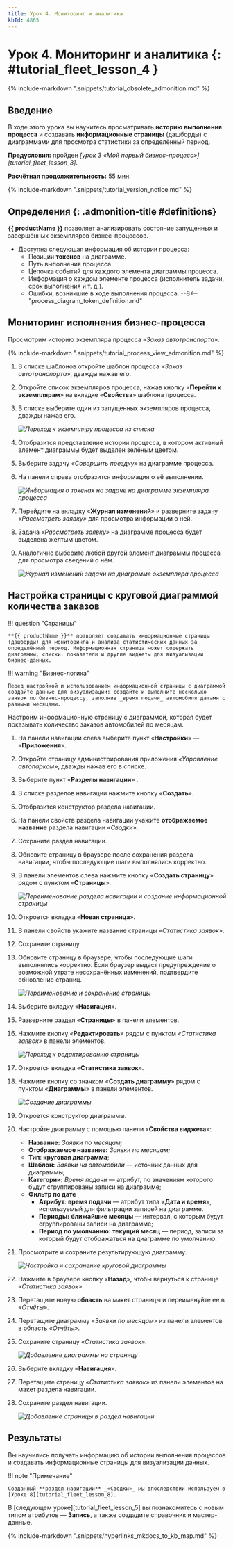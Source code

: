 ```yaml
---
title: Урок 4. Мониторинг и аналитика
kbId: 4865
---
```


# Урок 4. Мониторинг и аналитика {: #tutorial_fleet_lesson_4 }

{% include-markdown ".snippets/tutorial_obsolete_admonition.md" %}

## Введение

В ходе этого урока вы научитесь просматривать **историю выполнения процесса** и создавать **информационные страницы** (дашборды) с диаграммами для просмотра статистики за определённый период.

**Предусловия:** пройден _[урок 3 «Мой первый бизнес-процесс»][tutorial_fleet_lesson_3]_.

**Расчётная продолжительность:** 55 мин.

{% include-markdown ".snippets/tutorial_version_notice.md" %}

<div class="admonition question" markdown="block">

## Определения {: .admonition-title #definitions}

**{{ productName }}** позволяет анализировать состояние запущенных и завершённых экземпляров бизнес-процессов.

- Доступна следующая информация об истории процесса:
    - Позиции **токенов** на диаграмме.
    - Путь выполнения процесса.
    - Цепочка событий для каждого элемента диаграммы процесса.
    - Информация о каждом элементе процесса (исполнитель задачи, срок выполнения и т. д.).
    - Ошибки, возникшие в ходе выполнения процесса.
--8<-- "process_diagram_token_definition.md"

</div>

## Мониторинг исполнения бизнес-процесса

Просмотрим историю экземпляра процесса _«Заказ автотранспорта»_.

{% include-markdown ".snippets/tutorial_process_view_admonition.md" %}

1. В списке шаблонов откройте шаблон процесса _«Заказ автотранспорта»_, дважды нажав его.
2. Откройте список экземпляров процесса, нажав кнопку «**Перейти к экземплярам**» на вкладке «**Свойства**» шаблона процесса.
3. В списке выберите один из запущенных экземпляров процесса, дважды нажав его.

    _![Переход к экземпляру процесса из списка](img/lesson_4_process_instance_list.png)_

4. Отобразится представление истории процесса, в котором активный элемент диаграммы будет выделен зелёным цветом.
5. Выберите задачу _«Совершить поездку»_ на диаграмме процесса.
6. На панели справа отобразится информация о её выполнении.

    _![Информация о токенах на задаче на диаграмме экземпляра процесса](img/lesson_4_process_instance_tokens.png)_

7. Перейдите на вкладку «**Журнал изменений**» и разверните задачу _«Рассмотреть заявку»_ для просмотра информации о ней.
8. Задача _«Рассмотреть заявку»_ на диаграмме процесса будет выделена желтым цветом.
9. Аналогично выберите любой другой элемент диаграммы процесса для просмотра сведений о нём.

    _![Журнал изменений задачи на диаграмме экземпляра процесса](img/lesson_4_process_instance_changelog.png)_

## Настройка страницы с круговой диаграммой количества заказов

!!! question "Страницы"

    **{{ productName }}** позволяет создавать информационные страницы (дашборды) для мониторинга и анализа статистических данных за определённый период. Информационная страница может содержать диаграммы, списки, показатели и другие виджеты для визуализации бизнес-данных.

!!! warning "Бизнес-логика"

    Перед настройкой и использованием информационной страницы с диаграммой создайте данные для визуализации: создайте и выполните несколько заявок по бизнес-процессу, заполнив _время подачи_ автомобиля датами с разными месяцами.

Настроим информационную страницу с диаграммой, которая будет показывать количество заказов автомобилей по месяцам.

1. На панели навигации слева выберите пункт «**Настройки**» — «**Приложения**».
2. Откройте страницу администрирования приложения _«Управление автопарком»_, дважды нажав его в списке.
3. Выберите пункт «**Разделы навигации**» <i class="fa-light fa-list-dropdown"></i>.
4. В списке разделов навигации нажмите кнопку «**Создать**».
5. Отобразится конструктор раздела навигации.
6. На панели свойств раздела навигации укажите **отображаемое название** раздела навигации _«Сводки»_.
7. Сохраните раздел навигации.
8. Обновите страницу в браузере после сохранения раздела навигации, чтобы последующие шаги выполнялись корректно.
9. В панели элементов слева нажмите кнопку «**Создать страницу**» <i class="fa-light fa-plus"></i> рядом с пунктом «**Страницы**».

    _![Переименование раздела навигации и создание информационной страницы](img/lesson_4_navigation_section_rename.png)_

10. Откроется вкладка «**Новая страница**».
11. В панели свойств укажите название страницы _«Статистика заявок»_.
12. Сохраните страницу.
13. Обновите страницу в браузере, чтобы последующие шаги выполнялись корректно. Если браузер выдаст предупреждение о возможной утрате несохранённых изменений, подтвердите обновление страниц.

    _![Переименование и сохранение страницы](img/lesson_4_page_rename.png)_

14. Выберите вкладку «**Навигация**».
15. Разверните раздел «**Страницы**» в панели элементов.
16. Нажмите кнопку «**Редактировать**» <i class="fa-light fa-pencil"></i> рядом с пунктом _«Статистика заявок»_ в панели элементов.

    _![Переход к редактированию страницы](img/lesson_4_page_edit.png)_

17. Откроется вкладка «**Статистика заявок**».
18. Нажмите кнопку со значком «**Создать диаграмму**» <i class="fa-light fa-plus"></i> рядом с пунктом «**Диаграммы**» в панели элементов.

    _![Создание диаграммы](img/lesson_4_chart_create.png)_

19. Откроется конструктор диаграммы.
20. Настройте диаграмму с помощью панели «**Свойства виджета**»:

    - **Название:** _Заявки по месяцам;_
    - **Отображаемое название:** _Заявки по месяцам;_
    - **Тип**: **круговая диаграмма**;
    - **Шаблон:** _Заявки на автомобили_ — источник данных для диаграммы;
    - **Категории:** _Время подачи_ — атрибут, по значениям которого будут сгруппированы записи на диаграмме;
    - **Фильтр по дате**
        - **Атрибут**: **время подачи** —  атрибут типа «**Дата и время**», используемый для фильтрации записей на диаграмме.
        - **Периоды:** **ближайшие месяцы** — интервал, с которым будут сгруппированы записи на диаграмме;
        - **Период по умолчанию:** **текущий месяц** — период, записи за который будут отображаться на диаграмме по умолчанию.

21. Просмотрите и сохраните результирующую диаграмму.

    _![Настройка и сохранение круговой диаграммы](img/lesson_4_piechart_configure.png)_

22. Нажмите в браузере кнопку «**Назад**», чтобы вернуться к странице _«Статистика заявок»_.
23. Перетащите новую **область** на макет страницы и переименуйте ее в _«Отчёты»_.
24. Перетащите диаграмму _«Заявки по месяцам»_ из панели элементов в область _«Отчёты»_.
25. Сохраните страницу _«Статистика заявок»_.

    _![Добавление диаграммы на страницу](img/lesson_4_page_chart_configure.png)_

26. Выберите вкладку «**Навигация**».
27. Перетащите страницу _«Статистика заявок»_ из панели элементов на макет раздела навигации.
28. Сохраните раздел навигации.

    _![Добавление страницы в раздел навигации](img/lesson_4_navigation_section_page_add.png)_

## Результаты

Вы научились получать информацию об истории выполнения процессов и создавать информационные страницы для визуализации данных.

!!! note "Примечание"

    Созданный **раздел навигации** _«Сводки»_ мы впоследствии используем в [Уроке 8][tutorial_fleet_lesson_8].

В [следующем уроке][tutorial_fleet_lesson_5] вы познакомитесь с новым типом атрибутов — **Запись**, а также создадите справочник и мастер-данные.

{% include-markdown ".snippets/hyperlinks_mkdocs_to_kb_map.md" %}

